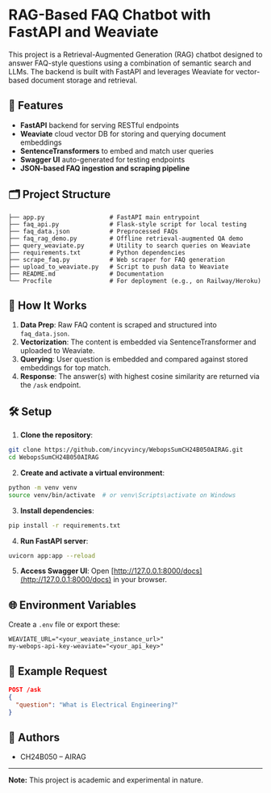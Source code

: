 # RAG-Based FAQ Chatbot with FastAPI and Weaviate

This project is a Retrieval-Augmented Generation (RAG) chatbot designed to answer FAQ-style questions using a combination of semantic search and LLMs. The backend is built with FastAPI and leverages Weaviate for vector-based document storage and retrieval.

## 🔧 Features

- **FastAPI** backend for serving RESTful endpoints
- **Weaviate** cloud vector DB for storing and querying document embeddings
- **SentenceTransformers** to embed and match user queries
- **Swagger UI** auto-generated for testing endpoints
- **JSON-based FAQ ingestion and scraping pipeline**

## 🗂️ Project Structure

```
├── app.py                  # FastAPI main entrypoint
├── faq_api.py              # Flask-style script for local testing
├── faq_data.json           # Preprocessed FAQs
├── faq_rag_demo.py         # Offline retrieval-augmented QA demo
├── query_weaviate.py       # Utility to search queries on Weaviate
├── requirements.txt        # Python dependencies
├── scrape_faq.py           # Web scraper for FAQ generation
├── upload_to_weaviate.py   # Script to push data to Weaviate
├── README.md               # Documentation
└── Procfile                # For deployment (e.g., on Railway/Heroku)
```

## 🚀 How It Works

1. **Data Prep**: Raw FAQ content is scraped and structured into `faq_data.json`.
2. **Vectorization**: The content is embedded via SentenceTransformer and uploaded to Weaviate.
3. **Querying**: User question is embedded and compared against stored embeddings for top match.
4. **Response**: The answer(s) with highest cosine similarity are returned via the `/ask` endpoint.

## 🛠️ Setup

1. **Clone the repository**:
```bash
git clone https://github.com/incyvincy/WebopsSumCH24B050AIRAG.git
cd WebopsSumCH24B050AIRAG
```

2. **Create and activate a virtual environment**:
```bash
python -m venv venv
source venv/bin/activate  # or venv\Scripts\activate on Windows
```

3. **Install dependencies**:
```bash
pip install -r requirements.txt
```

4. **Run FastAPI server**:
```bash
uvicorn app:app --reload
```

5. **Access Swagger UI**:
Open [http://127.0.0.1:8000/docs](http://127.0.0.1:8000/docs) in your browser.

## 🌐 Environment Variables
Create a `.env` file or export these:
```env
WEAVIATE_URL="<your_weaviate_instance_url>"
my-webops-api-key-weaviate="<your_api_key>"
```

## 🧠 Example Request
```json
POST /ask
{
  "question": "What is Electrical Engineering?"
}
```

## 🙌 Authors
- CH24B050 – AIRAG

---
**Note:** This project is academic and experimental in nature.
